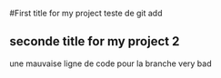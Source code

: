#First title for my project
teste de git add
## seconde title for my project 2

une mauvaise ligne de code pour la branche very bad